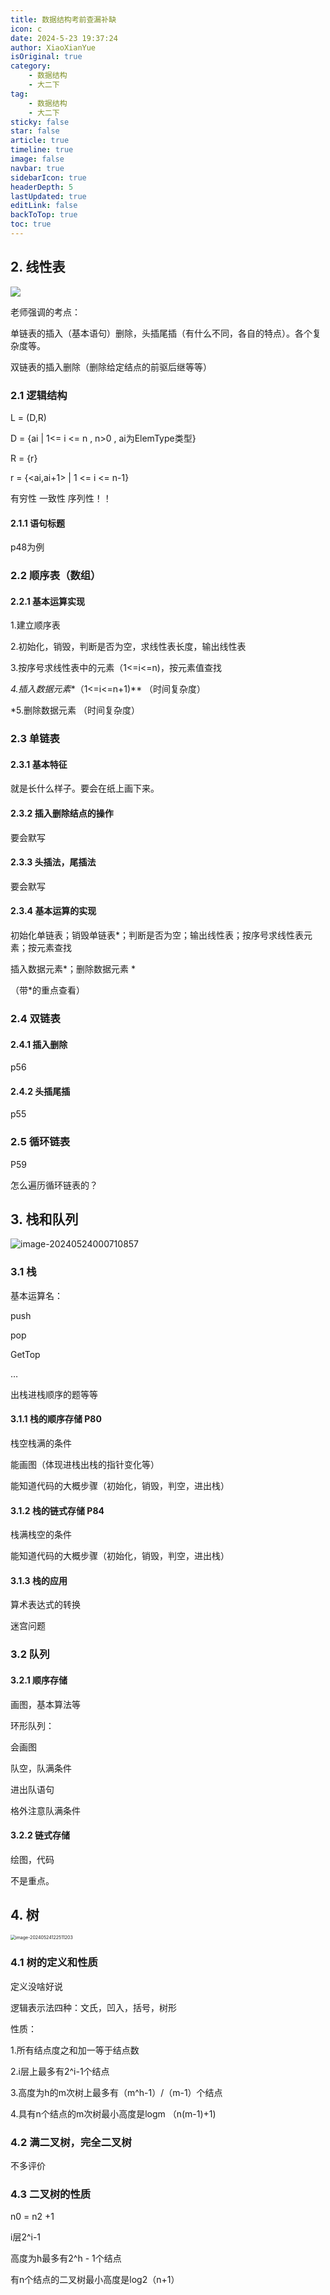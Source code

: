 ```yaml
---
title: 数据结构考前查漏补缺
icon: c
date: 2024-5-23 19:37:24
author: XiaoXianYue
isOriginal: true
category: 
    - 数据结构
    - 大二下
tag:
    - 数据结构
    - 大二下
sticky: false
star: false
article: true
timeline: true
image: false
navbar: true
sidebarIcon: true
headerDepth: 5
lastUpdated: true
editLink: false
backToTop: true
toc: true
---
```


## 2. 线性表

![](./DS_review.assets/image-20240523194606256.png)

老师强调的考点：

单链表的插入（基本语句）删除，头插尾插（有什么不同，各自的特点）。各个复杂度等。

双链表的插入删除（删除给定结点的前驱后继等等）

### 2.1 逻辑结构

L = (D,R)

D = {ai | 1<= i <= n , n>0 , ai为ElemType类型}

R = {r}

r = {<ai,ai+1> | 1 <= i <= n-1}

有穷性 一致性 序列性！！

#### 2.1.1 语句标题

p48为例

### 2.2 顺序表（数组）

#### 2.2.1 基本运算实现

1.建立顺序表

2.初始化，销毁，判断是否为空，求线性表长度，输出线性表

3.按序号求线性表中的元素（1<=i<=n)，按元素值查找

*4.插入数据元素**（1<=i<=n+1)** （时间复杂度）   

*5.删除数据元素 （时间复杂度）

### 2.3 单链表

#### 2.3.1 基本特征

就是长什么样子。要会在纸上画下来。

#### 2.3.2 插入删除结点的操作

要会默写

#### 2.3.3 头插法，尾插法

要会默写

#### 2.3.4 基本运算的实现

初始化单链表；销毁单链表*；判断是否为空；输出线性表；按序号求线性表元素；按元素查找

插入数据元素*；删除数据元素 *

（带*的重点查看）

### 2.4 双链表

#### 2.4.1 插入删除

p56

#### 2.4.2 头插尾插

p55

### 2.5 循环链表

P59

怎么遍历循环链表的？



## 3. 栈和队列

![image-20240524000710857](./DS_review.assets/image-20240524000710857.png)



### 3.1 栈

基本运算名：

push

pop

GetTop

…

出栈进栈顺序的题等等

#### 3.1.1 栈的顺序存储 P80

栈空栈满的条件

能画图（体现进栈出栈的指针变化等）

能知道代码的大概步骤（初始化，销毁，判空，进出栈）

#### 3.1.2 栈的链式存储 P84

栈满栈空的条件

能知道代码的大概步骤（初始化，销毁，判空，进出栈）

#### 3.1.3 栈的应用

算术表达式的转换

迷宫问题

### 3.2 队列

#### 3.2.1 顺序存储

画图，基本算法等

环形队列：

会画图

队空，队满条件

进出队语句

格外注意队满条件

#### 3.2.2 链式存储

绘图，代码

不是重点。



## 4. 树

<img src="./DS_review.assets/image-20240524122511203.png" alt="image-20240524122511203" style="zoom: 50%;" />

### 4.1 树的定义和性质

定义没啥好说

逻辑表示法四种：文氏，凹入，括号，树形

性质：

1.所有结点度之和加一等于结点数

2.i层上最多有2^i-1个结点

3.高度为h的m次树上最多有（m^h-1）/（m-1）个结点

4.具有n个结点的m次树最小高度是logm （n(m-1)+1)



### 4.2 满二叉树，完全二叉树

不多评价

### 4.3 二叉树的性质

n0 = n2 +1

i层2^i-1

高度为h最多有2^h - 1个结点

有n个结点的二叉树最小高度是log2（n+1）















